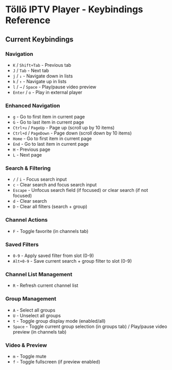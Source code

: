 # Töllö IPTV Player - Keybindings Reference

## Current Keybindings

### Navigation

- `K` / `Shift+Tab` - Previous tab
- `J` / `Tab` - Next tab
- `j` / `↓` - Navigate down in lists
- `k` / `↑` - Navigate up in lists
- `l` / `→` / `Space` - Play/pause video preview
- `Enter` / `o` - Play in external player

### Enhanced Navigation

- `g` - Go to first item in current page
- `G` - Go to last item in current page
- `Ctrl+u` / `PageUp` - Page up (scroll up by 10 items)
- `Ctrl+d` / `PageDown` - Page down (scroll down by 10 items)
- `Home` - Go to first item in current page
- `End` - Go to last item in current page
- `H` - Previous page
- `L` - Next page

### Search & Filtering

- `/` / `i` - Focus search input
- `c` - Clear search and focus search input
- `Escape` - Unfocus search field (if focused) or clear search (if not focused)
- `d` - Clear search
- `D` - Clear all filters (search + group)

### Channel Actions

- `F` - Toggle favorite (in channels tab)

### Saved Filters

- `0-9` - Apply saved filter from slot (0-9)
- `Alt+0-9` - Save current search + group filter to slot (0-9)

### Channel List Management

- `R` - Refresh current channel list

### Group Management

- `A` - Select all groups
- `U` - Unselect all groups
- `t` - Toggle group display mode (enabled/all)
- `Space` - Toggle current group selection (in groups tab) / Play/pause video preview (in channels tab)

### Video & Preview

- `m` - Toggle mute
- `f` - Toggle fullscreen (if preview enabled)